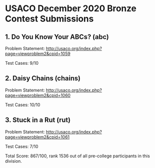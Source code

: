 # USACO December 2020 Bronze Contest Submissions

## 1. Do You Know Your ABCs? (abc)
Problem Statement: http://usaco.org/index.php?page=viewproblem2&cpid=1059

Test Cases: 9/10

## 2. Daisy Chains (chains)
Problem Statement: http://usaco.org/index.php?page=viewproblem2&cpid=1060

Test Cases: 10/10

## 3. Stuck in a Rut (rut)
Problem Statement: http://usaco.org/index.php?page=viewproblem2&cpid=1061

Test Cases: 7/10

Total Score: 867/100, rank 1536 out of all pre-college participants in this division.

